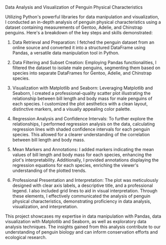 Data Analysis and Visualization of Penguin Physical Characteristics

Utilizing Python's powerful libraries for data manipulation and visualization, I conducted an in-depth analysis of penguin physical characteristics using a dataset containing measurements of Gentoo, Adelie, and Chinstrap penguins. Here's a breakdown of the key steps and skills demonstrated:

1. Data Retrieval and Preparation: I fetched the penguin dataset from an online source and converted it into a structured DataFrame using Pandas, a versatile data manipulation tool in Python.

2. Data Filtering and Subset Creation: Employing Pandas functionalities, I filtered the dataset to isolate male penguins, segmenting them based on species into separate DataFrames for Gentoo, Adelie, and Chinstrap species.

3. Visualization with Matplotlib and Seaborn: Leveraging Matplotlib and Seaborn, I created a professional-quality scatter plot illustrating the relationship between bill length and body mass for male penguins of each species. I customized the plot aesthetics with a clean layout, distinctive markers, and a visually appealing color palette.

4. Regression Analysis and Confidence Intervals: To further explore the relationships, I performed regression analysis on the data, calculating regression lines with shaded confidence intervals for each penguin species. This allowed for a clearer understanding of the correlation between bill length and body mass.

5. Mean Markers and Annotations: I added markers indicating the mean values of bill length and body mass for each species, enhancing the plot's interpretability. Additionally, I provided annotations displaying the regression equations for each species, enriching the viewer's understanding of the plotted trends.

6. Professional Presentation and Interpretation: The plot was meticulously designed with clear axis labels, a descriptive title, and a professional legend. I also included grid lines to aid in visual interpretation. Through these elements, I effectively communicated the analysis of penguin physical characteristics, demonstrating proficiency in data analysis, visualization, and interpretation.

This project showcases my expertise in data manipulation with Pandas, data visualization with Matplotlib and Seaborn, as well as exploratory data analysis techniques. The insights gained from this analysis contribute to our understanding of penguin biology and can inform conservation efforts and ecological research.

